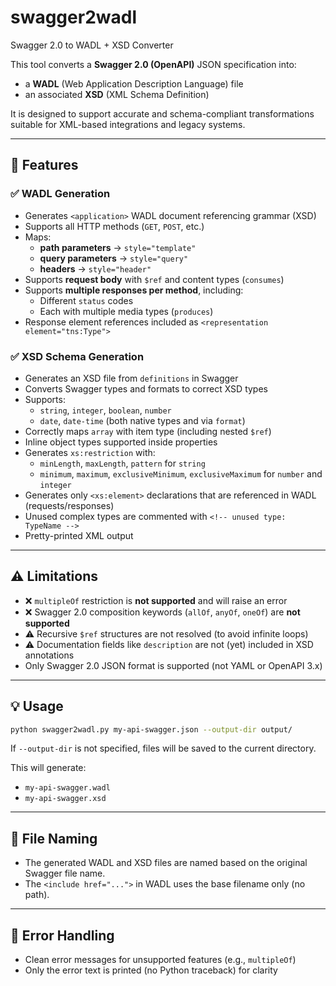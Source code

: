 # swagger2wadl

Swagger 2.0 to WADL + XSD Converter

This tool converts a **Swagger 2.0 (OpenAPI)** JSON specification into:

- a **WADL** (Web Application Description Language) file
- an associated **XSD** (XML Schema Definition)

It is designed to support accurate and schema-compliant transformations suitable for XML-based integrations and legacy systems.

---

## 🚀 Features

### ✅ WADL Generation
- Generates `<application>` WADL document referencing grammar (XSD)
- Supports all HTTP methods (`GET`, `POST`, etc.)
- Maps:
  - **path parameters** → `style="template"`
  - **query parameters** → `style="query"`
  - **headers** → `style="header"`
- Supports **request body** with `$ref` and content types (`consumes`)
- Supports **multiple responses per method**, including:
  - Different `status` codes
  - Each with multiple media types (`produces`)
- Response element references included as `<representation element="tns:Type">`

### ✅ XSD Schema Generation
- Generates an XSD file from `definitions` in Swagger
- Converts Swagger types and formats to correct XSD types
- Supports:
  - `string`, `integer`, `boolean`, `number`
  - `date`, `date-time` (both native types and via `format`)
- Correctly maps `array` with item type (including nested `$ref`)
- Inline object types supported inside properties
- Generates `xs:restriction` with:
  - `minLength`, `maxLength`, `pattern` for `string`
  - `minimum`, `maximum`, `exclusiveMinimum`, `exclusiveMaximum` for `number` and `integer`
- Generates only `<xs:element>` declarations that are referenced in WADL (requests/responses)
- Unused complex types are commented with `<!-- unused type: TypeName -->`
- Pretty-printed XML output

---

## ⚠ Limitations

- ❌ `multipleOf` restriction is **not supported** and will raise an error
- ❌ Swagger 2.0 composition keywords (`allOf`, `anyOf`, `oneOf`) are **not supported**
- ⚠ Recursive `$ref` structures are not resolved (to avoid infinite loops)
- ⚠ Documentation fields like `description` are not (yet) included in XSD annotations
- Only Swagger 2.0 JSON format is supported (not YAML or OpenAPI 3.x)

---

## 💡 Usage

```bash
python swagger2wadl.py my-api-swagger.json --output-dir output/
```

If `--output-dir` is not specified, files will be saved to the current directory.

This will generate:

- `my-api-swagger.wadl`
- `my-api-swagger.xsd`

---

## 📂 File Naming

- The generated WADL and XSD files are named based on the original Swagger file name.
- The `<include href="...">` in WADL uses the base filename only (no path).

---

## 🔧 Error Handling

- Clean error messages for unsupported features (e.g., `multipleOf`)
- Only the error text is printed (no Python traceback) for clarity
